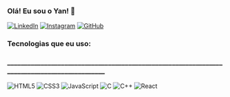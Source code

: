 ### Olá! Eu sou o Yan! 🤠

[![LinkedIn](https://img.shields.io/badge/LinkedIn-0077B5?style=for-the-badge&logo=linkedin&logoColor=white)](https://www.linkedin.com/in/yan-uch%C3%B4a-01189b26b/)
[![Instagram](https://img.shields.io/badge/Instagram-E4405F?style=for-the-badge&logo=instagram&logoColor=white)](https://www.instagram.com/fckz.yan/)
[![GitHub](https://img.shields.io/badge/GitHub-100000?style=for-the-badge&logo=github&logoColor=white)](https://github.com/Yann-Uchoa5)

### Tecnologias que eu uso:
### _____________________________________________________________________________________________
![HTML5](https://img.shields.io/badge/HTML5-E34F26?style=for-the-badge&logo=html5&logoColor=white)
![CSS3](https://img.shields.io/badge/CSS3-1572B6?style=for-the-badge&logo=css3&logoColor=white)
![JavaScript](https://img.shields.io/badge/JavaScript-F7DF1E?style=for-the-badge&logo=javascript&logoColor=black)
![C](https://img.shields.io/badge/C-00599C?style=for-the-badge&logo=c&logoColor=white)
![C++](https://img.shields.io/badge/C%2B%2B-00599C?style=for-the-badge&logo=c%2B%2B&logoColor=white)
![React](https://img.shields.io/badge/React-20232A?style=for-the-badge&logo=react&logoColor=61DAFB)

